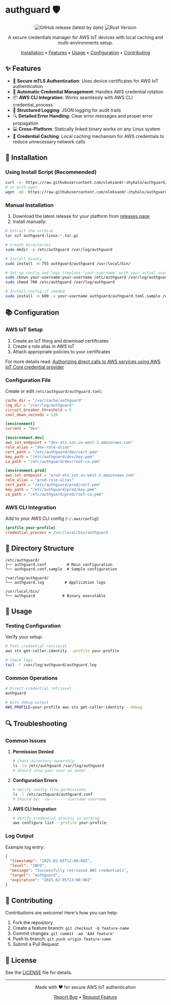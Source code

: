 # authguard 🛡️

<div align="center">

![GitHub release (latest by date)](https://img.shields.io/github/v/release/oleksandr-zhyhalo/authguard)
![Rust Version](https://img.shields.io/badge/rust-1.70%2B-blue.svg)

A secure credentials manager for AWS IoT devices with local caching and multi-environments setup.

[Installation](#Installation) •
[Features](#features) •
[Usage](#usage) •
[Configuration](#configuration) •
[Contributing](#contributing)

</div>

## ✨ Features

- 🔐 **Secure mTLS Authentication**: Uses device certificates for AWS IoT authentication
- 🔄 **Automatic Credential Management**: Handles AWS credential rotation
- 📦 **AWS CLI Integration**: Works seamlessly with AWS CLI credential_process
- 📝 **Structured Logging**: JSON logging for audit trails
- 🔍 **Detailed Error Handling**: Clear error messages and proper error propagation
- 💻 **Cross-Platform**: Statically linked binary works on any Linux system
- 💾 **Credential Caching**: Local caching mechanism for AWS credentials to reduce unnecessary network calls

## 🚀 Installation

### Using Install Script (Recommended)

```bash
curl -o- https://raw.githubusercontent.com/oleksandr-zhyhalo/authguard/main/install.sh | sudo bash
# or with wget
wget -qO- https://raw.githubusercontent.com/oleksandr-zhyhalo/authguard/main/install.sh | sudo bash
```

### Manual Installation

1. Download the latest release for your platform from [releases page](https://github.com/oleksandr-zhyhalo/authguard/releases)
2. Install manually:
```bash
# Extract the archive
tar xzf authguard-linux-*.tar.gz

# Create directories
sudo mkdir -p /etc/authguard /var/log/authguard

# Install binary
sudo install -m 755 authguard/authguard /usr/local/bin/

# Set up config and logs (replace 'your-username' with your actual username)
sudo chown your-username:your-username /etc/authguard /var/log/authguard
sudo chmod 700 /etc/authguard /var/log/authguard

# Install config if needed
sudo install -m 600 -o your-username authguard/authguard.toml.sample /etc/authguard/authguard.conf
```

## 📚 Configuration

### AWS IoT Setup

1. Create an IoT thing and download certificates
2. Create a role alias in AWS IoT
3. Attach appropriate policies to your certificates

For more details read:
[Authorizing direct calls to AWS services using AWS IoT Core credential provider
   ](https://docs.aws.amazon.com/iot/latest/developerguide/authorizing-direct-aws.html)

### Configuration File

Create or edit `/etc/authguard/authguard.toml`:
```toml
cache_dir = "/var/cache/authguard"
log_dir = "/var/log/authguard"
circuit_breaker_threshold = 5
cool_down_seconds = 120

[environment]
current = "dev"

[environment.dev]
aws_iot_endpoint = "dev-ats.iot.us-west-2.amazonaws.com"
role_alias = "dev-role-alias"
cert_path = "/etc/authguard/dev/cert.pem"
key_path = "/etc/authguard/dev/key.pem"
ca_path = "/etc/authguard/dev/root-ca.pem"

[environment.prod]
aws_iot_endpoint = "prod-ats.iot.us-west-2.amazonaws.com"
role_alias = "prod-role-alias"
cert_path = "/etc/authguard/prod/cert.pem"
key_path = "/etc/authguard/prod/key.pem"
ca_path = "/etc/authguard/prod/root-ca.pem"
```

### AWS CLI Integration

Add to your AWS CLI config (`~/.aws/config`):
```ini
[profile your-profile]
credential_process = /usr/local/bin/authguard
```

## 📂 Directory Structure

```
/etc/authguard/
├── authguard.conf         # Main configuration
└── authguard.conf.sample  # Sample configuration

/var/log/authguard/
└── authguard.log         # Application logs

/usr/local/bin/
└── authguard            # Binary executable
```

## 🔨 Usage

### Testing Configuration

Verify your setup:
```bash
# Test credential retrieval
aws sts get-caller-identity --profile your-profile

# Check logs
tail -f /var/log/authguard/authguard.log
```

### Common Operations

```bash
# Direct credential retrieval
authguard

# With debug output
AWS_PROFILE=your-profile aws sts get-caller-identity --debug
```

## 🔍 Troubleshooting

### Common Issues

1. **Permission Denied**
   ```bash
   # Check directory ownership
   ls -la /etc/authguard /var/log/authguard
   # Should show your user as owner
   ```

2. **Configuration Errors**
   ```bash
   # Verify config file permissions
   ls -l /etc/authguard/authguard.conf
   # Should be: -rw------- username username
   ```

3. **AWS CLI Integration**
   ```bash
   # Verify credential process is working
   aws configure list --profile your-profile
   ```

### Log Output

Example log entry:
```json
{
  "timestamp": "2025-02-05T12:00:00Z",
  "level": "INFO",
  "message": "Successfully retrieved AWS credentials",
  "target": "authguard",
  "expiration": "2025-02-05T13:00:00Z"
}
```

## 🤝 Contributing

Contributions are welcome! Here's how you can help:

1. Fork the repository
2. Create a feature branch: `git checkout -b feature-name`
3. Commit changes: `git commit -am 'Add feature'`
4. Push to branch: `git push origin feature-name`
5. Submit a Pull Request

## 📄 License

See the [LICENSE](LICENSE) file for details.

---

<div align="center">
Made with ❤️ for secure AWS IoT authentication

[Report Bug](https://github.com/oleksandr-zhyhalo/authguard/issues) • [Request Feature](https://github.com/oleksandr-zhyhalo/authguard/issues)
</div>
